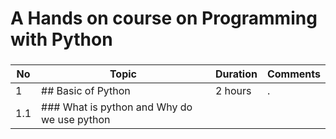 #  A Hands on course on Programming with Python
### 

|**No** | **Topic**         |**Duration** | **Comments**|
|------ | ----------------- |-------------|-------------|
|   1   | ## Basic of Python |  2 hours    |      .      |
|   1.1 | ### What is python and Why do we use python |             |             |
